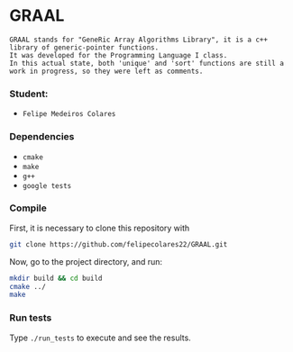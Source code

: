 # GRAAL

	GRAAL stands for "GeneRic Array Algorithms Library", it is a c++ library of generic-pointer functions.
	It was developed for the Programming Language I class.
	In this actual state, both 'unique' and 'sort' functions are still a work in progress, so they were left as comments.

### Student:
* `Felipe Medeiros Colares`

### Dependencies
* `cmake`
* `make`
* `g++`
* `google tests`

### Compile
First, it is necessary to clone this repository with

```bash
git clone https://github.com/felipecolares22/GRAAL.git
```

Now, go to the project directory, and run:

```bash
mkdir build && cd build
cmake ../
make
```

### Run tests
Type `./run_tests` to execute and see the results.
